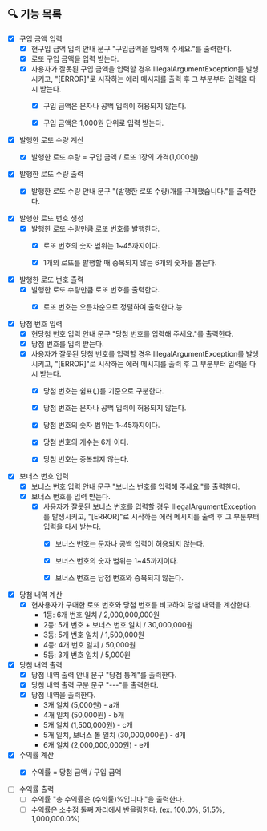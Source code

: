 ## 🔍 기능 목록

- [x] 구입 금액 입력
    - [x] 현구입 금액 입력 안내 문구 "구입금액을 입력해 주세요."를 출력한다.
    - [x] 로또 구입 금액을 입력 받는다.
    - [x] 사용자가 잘못된 구입 금액을 입력할 경우 IllegalArgumentException를 발생시키고, "[ERROR]"로 시작하는 에러 메시지를 출력 후 그 부분부터 입력을 다시 받는다.
        - [x] 구입 금액은 문자나 공백 입력이 허용되지 않는다.
        - [x] 구입 금액은 1,000원 단위로 입력 받는다.


- [x] 발행한 로또 수량 계산
    - [x] 발행한 로또 수량 = 구입 금액 / 로또 1장의 가격(1,000원)


- [x] 발행한 로또 수량 출력
    - [x] 발행한 로또 수량 안내 문구 "(발행한 로또 수량)개를 구매했습니다."를 출력한다.


- [x] 발행한 로또 번호 생성
    - [x] 발행한 로또 수량만큼 로또 번호를 발행한다.
        - [x] 로또 번호의 숫자 범위는 1~45까지이다.
        - [x] 1개의 로또를 발행할 때 중복되지 않는 6개의 숫자를 뽑는다.


- [x] 발행한 로또 번호 출력
    - [x] 발행한 로또 수량만큼 로또 번호를 출력한다.
        - [x] 로또 번호는 오름차순으로 정렬하여 출력한다.능


- [x] 당첨 번호 입력
    - [x] 현당첨 번호 입력 안내 문구 "당첨 번호를 입력해 주세요."를 출력한다.
    - [x] 당첨 번호를 입력 받는다.
    - [x] 사용자가 잘못된 당첨 번호를 입력할 경우 IllegalArgumentException를 발생시키고, "[ERROR]"로 시작하는 에러 메시지를 출력 후 그 부분부터 입력을 다시 받는다.
        - [x] 당첨 번호는 쉼표(,)를 기준으로 구분한다.
        - [x] 당첨 번호는 문자나 공백 입력이 허용되지 않는다.
        - [x] 당첨 번호의 숫자 범위는 1~45까지이다.
        - [x] 당첨 번호의 개수는 6개 이다.
        - [x] 당첨 번호는 중복되지 않는다.


- [x] 보너스 번호 입력
    - [x] 보너스 번호 입력 안내 문구 "보너스 번호를 입력해 주세요."를 출력한다.
    - [x] 보너스 번호를 입력 받는다.
        - [x] 사용자가 잘못된 보너스 번호를 입력할 경우 IllegalArgumentException를 발생시키고, "[ERROR]"로 시작하는 에러 메시지를 출력 후 그 부분부터 입력을 다시 받는다.
            - [x] 보너스 번호는 문자나 공백 입력이 허용되지 않는다.
            - [x] 보너스 번호의 숫자 범위는 1~45까지이다.
            - [x] 보너스 번호는 당첨 번호와 중복되지 않는다.


- [x] 당첨 내역 계산
    - [x] 현사용자가 구매한 로또 번호와 당첨 번호를 비교하여 당첨 내역을 계산한다.
        - 1등: 6개 번호 일치 / 2,000,000,000원
        - 2등: 5개 번호 + 보너스 번호 일치 / 30,000,000원
        - 3등: 5개 번호 일치 / 1,500,000원
        - 4등: 4개 번호 일치 / 50,000원
        - 5등: 3개 번호 일치 / 5,000원


- [x] 당첨 내역 출력
    - [x] 당첨 내역 출력 안내 문구 "당첨 통계"를 출력한다.
    - [x] 당첨 내역 출력 구분 문구 "---"를 출력한다.
    - [x] 당첨 내역을 출력한다.
        - 3개 일치 (5,000원) - a개
        - 4개 일치 (50,000원) - b개
        - 5개 일치 (1,500,000원) - c개
        - 5개 일치, 보너스 볼 일치 (30,000,000원) - d개
        - 6개 일치 (2,000,000,000원) - e개


- [x] 수익률 계산
    - [x] 수익률 = 당첨 금액 / 구입 금액


- [ ] 수익률 출력
    - [ ] 수익률 "총 수익률은 (수익률)%입니다."을 출력한다.
    - [ ] 수익률은 소수점 둘째 자리에서 반올림한다. (ex. 100.0%, 51.5%, 1,000,000.0%)